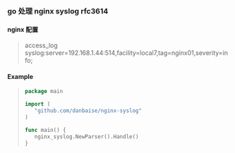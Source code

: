 

### go 处理 nginx syslog rfc3614

#### nginx 配置
> access_log syslog:server=192.168.1.44:514,facility=local7,tag=nginx01,severity=info;

#### Example

> ```go
> package main
>
> import (
>    "github.com/danbaise/nginx-syslog"
> )
>
> func main() {
>    nginx_syslog.NewParser().Handle()
> }
> ```


